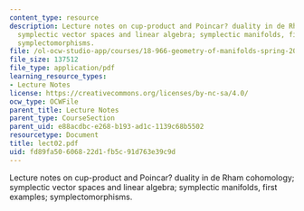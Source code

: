```yaml
---
content_type: resource
description: Lecture notes on cup-product and Poincar? duality in de Rham cohomology;
  symplectic vector spaces and linear algebra; symplectic manifolds, first examples;
  symplectomorphisms.
file: /ol-ocw-studio-app/courses/18-966-geometry-of-manifolds-spring-2007/fd89fa50606822d1fb5c91d763e39c9d_lect02.pdf
file_size: 137512
file_type: application/pdf
learning_resource_types:
- Lecture Notes
license: https://creativecommons.org/licenses/by-nc-sa/4.0/
ocw_type: OCWFile
parent_title: Lecture Notes
parent_type: CourseSection
parent_uid: e88acdbc-e268-b193-ad1c-1139c68b5502
resourcetype: Document
title: lect02.pdf
uid: fd89fa50-6068-22d1-fb5c-91d763e39c9d
---
```

Lecture notes on cup-product and Poincar? duality in de Rham cohomology; symplectic vector spaces and linear algebra; symplectic manifolds, first examples; symplectomorphisms.